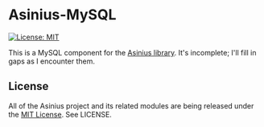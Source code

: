 # Asinius-MySQL

[![License: MIT](https://img.shields.io/badge/License-MIT-yellow.svg)](https://opensource.org/licenses/MIT)

This is a MySQL component for the [Asinius library](https://github.com/robsheldon/asinius-core). It's incomplete; I'll fill in gaps as I encounter them.

## License

All of the Asinius project and its related modules are being released under the [MIT License](https://opensource.org/licenses/MIT). See LICENSE.
